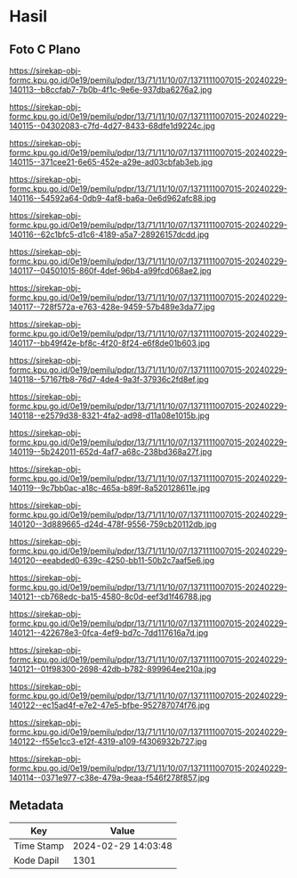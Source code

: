 # Hasil

## Foto C Plano

https://sirekap-obj-formc.kpu.go.id/0e19/pemilu/pdpr/13/71/11/10/07/1371111007015-20240229-140113--b8ccfab7-7b0b-4f1c-9e6e-937dba6276a2.jpg

https://sirekap-obj-formc.kpu.go.id/0e19/pemilu/pdpr/13/71/11/10/07/1371111007015-20240229-140115--04302083-c7fd-4d27-8433-68dfe1d9224c.jpg

https://sirekap-obj-formc.kpu.go.id/0e19/pemilu/pdpr/13/71/11/10/07/1371111007015-20240229-140115--371cee21-6e65-452e-a29e-ad03cbfab3eb.jpg

https://sirekap-obj-formc.kpu.go.id/0e19/pemilu/pdpr/13/71/11/10/07/1371111007015-20240229-140116--54592a64-0db9-4af8-ba6a-0e6d962afc88.jpg

https://sirekap-obj-formc.kpu.go.id/0e19/pemilu/pdpr/13/71/11/10/07/1371111007015-20240229-140116--62c1bfc5-d1c6-4189-a5a7-28926157dcdd.jpg

https://sirekap-obj-formc.kpu.go.id/0e19/pemilu/pdpr/13/71/11/10/07/1371111007015-20240229-140117--04501015-860f-4def-96b4-a99fcd068ae2.jpg

https://sirekap-obj-formc.kpu.go.id/0e19/pemilu/pdpr/13/71/11/10/07/1371111007015-20240229-140117--728f572a-e763-428e-9459-57b489e3da77.jpg

https://sirekap-obj-formc.kpu.go.id/0e19/pemilu/pdpr/13/71/11/10/07/1371111007015-20240229-140117--bb49f42e-bf8c-4f20-8f24-e6f8de01b603.jpg

https://sirekap-obj-formc.kpu.go.id/0e19/pemilu/pdpr/13/71/11/10/07/1371111007015-20240229-140118--57167fb8-76d7-4de4-9a3f-37936c2fd8ef.jpg

https://sirekap-obj-formc.kpu.go.id/0e19/pemilu/pdpr/13/71/11/10/07/1371111007015-20240229-140118--e2579d38-8321-4fa2-ad98-d11a08e1015b.jpg

https://sirekap-obj-formc.kpu.go.id/0e19/pemilu/pdpr/13/71/11/10/07/1371111007015-20240229-140119--5b242011-652d-4af7-a68c-238bd368a27f.jpg

https://sirekap-obj-formc.kpu.go.id/0e19/pemilu/pdpr/13/71/11/10/07/1371111007015-20240229-140119--9c7bb0ac-a18c-465a-b89f-8a520128611e.jpg

https://sirekap-obj-formc.kpu.go.id/0e19/pemilu/pdpr/13/71/11/10/07/1371111007015-20240229-140120--3d889665-d24d-478f-9556-759cb20112db.jpg

https://sirekap-obj-formc.kpu.go.id/0e19/pemilu/pdpr/13/71/11/10/07/1371111007015-20240229-140120--eeabded0-639c-4250-bb11-50b2c7aaf5e6.jpg

https://sirekap-obj-formc.kpu.go.id/0e19/pemilu/pdpr/13/71/11/10/07/1371111007015-20240229-140121--cb768edc-ba15-4580-8c0d-eef3d1f46788.jpg

https://sirekap-obj-formc.kpu.go.id/0e19/pemilu/pdpr/13/71/11/10/07/1371111007015-20240229-140121--422678e3-0fca-4ef9-bd7c-7dd117616a7d.jpg

https://sirekap-obj-formc.kpu.go.id/0e19/pemilu/pdpr/13/71/11/10/07/1371111007015-20240229-140121--01f98300-2698-42db-b782-899964ee210a.jpg

https://sirekap-obj-formc.kpu.go.id/0e19/pemilu/pdpr/13/71/11/10/07/1371111007015-20240229-140122--ec15ad4f-e7e2-47e5-bfbe-952787074f76.jpg

https://sirekap-obj-formc.kpu.go.id/0e19/pemilu/pdpr/13/71/11/10/07/1371111007015-20240229-140122--f55e1cc3-e12f-4319-a109-f4306932b727.jpg

https://sirekap-obj-formc.kpu.go.id/0e19/pemilu/pdpr/13/71/11/10/07/1371111007015-20240229-140114--0371e977-c38e-479a-9eaa-f546f278f857.jpg


## Metadata

| Key        | Value               |
| ---------- | ------------------- |
| Time Stamp | 2024-02-29 14:03:48 |
| Kode Dapil | 1301                |



